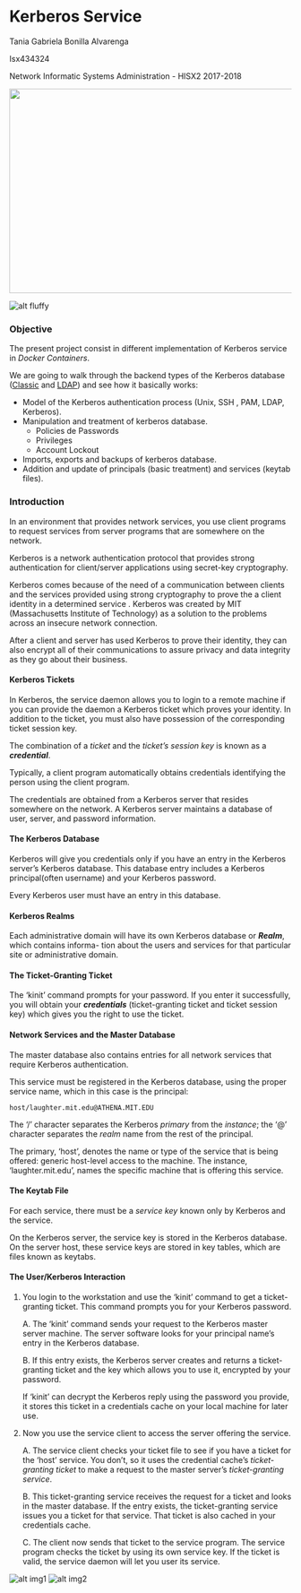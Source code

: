 # Kerberos Service

Tania Gabriela Bonilla Alvarenga

Isx434324

Network Informatic Systems Administration  - HISX2 2017-2018

<img style="float: center" src="https://github.com/isx434324/kerberosproject/blob/master/fluffyasleep.jpg" width="600" height="365" >

![alt fluffy](https://github.com/isx434324/kerberosproject/blob/master/fluffyasleep.jpg?raw=True)

### Objective
The present project consist in different implementation of Kerberos service in _Docker Containers_.

We are going to walk through the backend types of the Kerberos database ([Classic](https://github.com/isx434324/kerberosproject/tree/master/backendClassic) and [LDAP](https://github.com/isx434324/kerberosproject/tree/master/backendLDAP)) and see how it basically works:

- Model of the Kerberos authentication process (Unix, SSH , PAM, LDAP, Kerberos).
- Manipulation and treatment of kerberos database.
	- Policies de Passwords
	- Privileges
	- Account Lockout
- Imports, exports and backups of kerberos database. 
- Addition and update of principals (basic treatment) and services (keytab files).


### Introduction
In an environment that provides network services, you use client programs to request services
from server programs that are somewhere on the network.

Kerberos is a network authentication protocol that provides strong authentication for client/server applications using secret-key cryptography.

Kerberos comes because of the need of a communication between clients and the services provided using strong cryptography to prove the a client identity in a determined service .
Kerberos was created by MIT (Massachusetts Institute of Technology) as a solution to the problems across an insecure network connection.

After a client and server has used Kerberos to prove their identity, they can also encrypt all of their communications to assure privacy and data integrity as they go about their business.


#### Kerberos Tickets
In Kerberos, the service daemon allows you to login to a remote machine if you can
provide the daemon a Kerberos ticket which proves your identity. In addition to the ticket,
you must also have possession of the corresponding ticket session key.

The combination of a _ticket_ and the _ticket’s session key_ is known as a **_credential_**.

Typically, a client program automatically obtains credentials identifying the person using
the client program.

The credentials are obtained from a Kerberos server that resides somewhere on the network. A Kerberos server maintains a database of user, server, and password
information.


#### The Kerberos Database
Kerberos will give you credentials only if you have an entry in the Kerberos server’s Kerberos
database. This database entry includes a Kerberos principal(often username) and your Kerberos password.

Every Kerberos user must have an entry in this database.


#### Kerberos Realms
Each administrative domain will have its own Kerberos database or **_Realm_**, which contains informa-
tion about the users and services for that particular site or administrative domain.


#### The Ticket-Granting Ticket
The ‘kinit’ command prompts for your password. If you enter it successfully, you will
obtain your **_credentials_** (ticket-granting ticket and ticket session key) which gives you the right to use the ticket.


#### Network Services and the Master Database
The master database also contains entries for all network services that require Kerberos authentication.

This service must be registered in the Kerberos database, using the proper service name,
which in this case is the principal:
	
	host/laughter.mit.edu@ATHENA.MIT.EDU

The ‘/’ character separates the Kerberos _primary_ from the _instance_; the ‘@’ character separates the _realm_ name from the rest of the principal.

The primary, ‘host’, denotes the name or type of the service that is being offered: generic host-level access to the machine.
The instance, ‘laughter.mit.edu’, names the specific machine that is offering this service.


#### The Keytab File
For each service, there must be a _service key_ known only by Kerberos and the service.

On the Kerberos server, the service key is stored in the Kerberos database.
On the server host, these service keys are stored in key tables, which are files known as
keytabs.


#### The User/Kerberos Interaction
1. You login to the workstation and use the ‘kinit’ command to get a ticket-granting
ticket. This command prompts you for your Kerberos password.

	A. The ‘kinit’ command sends your request to the Kerberos master server machine.
	The server software looks for your principal name’s entry in the Kerberos database.
	
	B. If this entry exists, the Kerberos server creates and returns a ticket-granting ticket
	and the key which allows you to use it, encrypted by your password.
	
	If ‘kinit’ can decrypt the Kerberos reply using the password you provide, it stores this ticket in
	a credentials cache on your local machine for later use.
	
2. Now you use the service client to access the server offering the service.

	A. The service client checks your ticket file to see if you have a ticket for the ‘host’
	service. You don’t, so it uses the credential cache’s _ticket-granting ticket_
	to make a request to the master server’s _ticket-granting service_.

	B. This ticket-granting service receives the request for a ticket and looks in the master database.
	If the entry exists, the ticket-granting service issues you a ticket for that service.
	That ticket is also cached in your credentials cache.

	C. The client now sends that ticket to the service program.
	The service program checks the ticket by using its own service key.
	If the ticket is valid, the service daemon will let you user its service.

![alt img1](https://github.com/isx434324/kerberosproject/blob/master/krb1.png?raw=true)
![alt img2](https://github.com/isx434324/kerberosproject/blob/master/krb2.png?raw=true)
